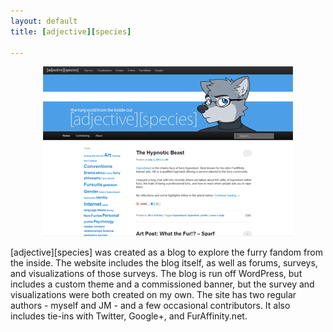 ```yaml
---
layout: default
title: [adjective][species]

---
```


<div style="text-align: center"><img src="/assets/projects/as.png" /></div>

\[adjective\]\[species\] was created as a blog to explore the furry fandom from the inside. The website includes the blog itself, as well as forums, surveys, and visualizations of those surveys. The blog is run off WordPress, but includes a custom theme and a commissioned banner, but the survey and visualizations were both created on my own. The site has two regular authors - myself and JM - and a few occasional contributors. It also includes tie-ins with Twitter, Google+, and FurAffinity.net.
